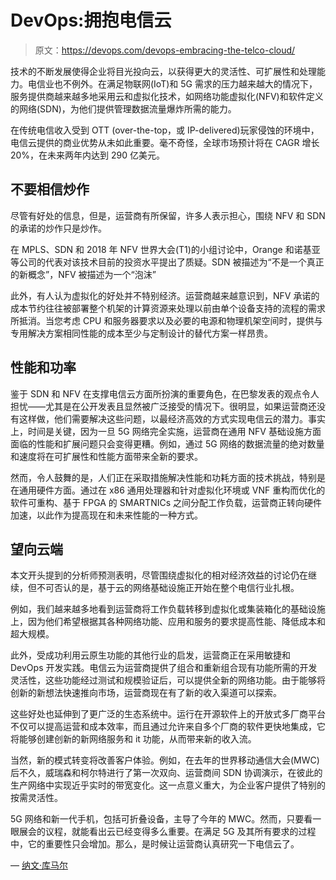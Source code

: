 # DevOps:拥抱电信云

> 原文：<https://devops.com/devops-embracing-the-telco-cloud/>

技术的不断发展使得企业将目光投向云，以获得更大的灵活性、可扩展性和处理能力。电信业也不例外。在满足物联网(IoT)和 5G 需求的压力越来越大的情况下，服务提供商越来越多地采用云和虚拟化技术，如网络功能虚拟化(NFV)和软件定义的网络(SDN)，为他们提供管理数据流量爆炸所需的能力。

在传统电信收入受到 OTT (over-the-top，或 IP-delivered)玩家侵蚀的环境中，电信云提供的商业优势从未如此重要。毫不奇怪，全球市场预计将在 CAGR 增长 20%，在未来两年内达到 290 亿美元。

## **不要相信炒作**

尽管有好处的信息，但是，运营商有所保留，许多人表示担心，围绕 NFV 和 SDN 的承诺的炒作只是炒作。

在 MPLS、SDN 和 2018 年 NFV 世界大会(T1)的小组讨论中，Orange 和诺基亚等公司的代表对该技术目前的投资水平提出了质疑。SDN 被描述为“不是一个真正的新概念”，NFV 被描述为一个“泡沫”

此外，有人认为虚拟化的好处并不特别经济。运营商越来越意识到，NFV 承诺的成本节约往往被部署整个机架的计算资源来处理以前由单个设备支持的流程的需求所抵消。当您考虑 CPU 和服务器要求以及必要的电源和物理机架空间时，提供与专用解决方案相同性能的成本至少与定制设计的替代方案一样昂贵。

## **性能和功率**

鉴于 SDN 和 NFV 在支撑电信云方面所扮演的重要角色，在巴黎发表的观点令人担忧——尤其是在公开发表且显然被广泛接受的情况下。很明显，如果运营商还没有这样做，他们需要解决这些问题，以最经济高效的方式实现电信云的潜力。事实上，时间是关键，因为一旦 5G 网络完全实施，运营商在通用 NFV 基础设施方面面临的性能和扩展问题只会变得更糟。例如，通过 5G 网络的数据流量的绝对数量和速度将在可扩展性和性能方面带来全新的要求。

然而，令人鼓舞的是，人们正在采取措施解决性能和功耗方面的技术挑战，特别是在通用硬件方面。通过在 x86 通用处理器和针对虚拟化环境或 VNF 重构而优化的软件可重构、基于 FPGA 的 SMARTNICs 之间分配工作负载，运营商正转向硬件加速，以此作为提高现在和未来性能的一种方式。

## **望向云端**

本文开头提到的分析师预测表明，尽管围绕虚拟化的相对经济效益的讨论仍在继续，但不可否认的是，基于云的网络基础设施正开始在整个电信行业扎根。

例如，我们越来越多地看到运营商将工作负载转移到虚拟化或集装箱化的基础设施上，因为他们希望根据其各种网络功能、应用和服务的要求提高性能、降低成本和超大规模。

此外，受成功利用云原生功能的其他行业的启发，运营商正在采用敏捷和 DevOps 开发实践。电信云为运营商提供了组合和重新组合现有功能所需的开发灵活性，这些功能经过测试和规模验证后，可以提供全新的网络功能。由于能够将创新的新想法快速推向市场，运营商现在有了新的收入渠道可以探索。

这些好处也延伸到了更广泛的生态系统中。运行在开源软件上的开放式多厂商平台不仅可以提高运营和成本效率，而且通过允许来自多个厂商的软件更快地集成，它将能够创建创新的新网络服务和 it 功能，从而带来新的收入流。

当然，新的模式转变将改善客户体验。例如，在去年的世界移动通信大会(MWC)后不久，威瑞森和柯尔特进行了第一次双向、运营商间 SDN 协调演示，在彼此的生产网络中实现近乎实时的带宽变化。这一点意义重大，为企业客户提供了特别的按需灵活性。

5G 网络和新一代手机，包括可折叠设备，主导了今年的 MWC。然而，只要看一眼展会的议程，就能看出云已经变得多么重要。在满足 5G 及其所有要求的过程中，它的重要性只会增加。那么，是时候让运营商认真研究一下电信云了。

— [纳文·库马尔](https://devops.com/author/naveen-kumar/)